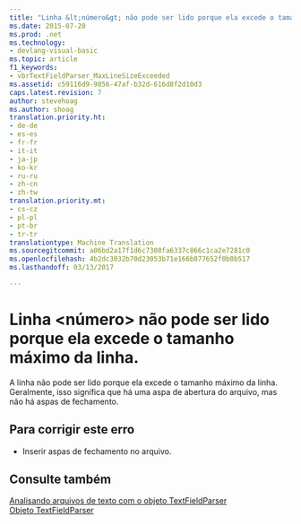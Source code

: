 ```yaml
---
title: "Linha &lt;número&gt; não pode ser lido porque ela excede o tamanho máximo da linha. | Microsoft Docs"
ms.date: 2015-07-20
ms.prod: .net
ms.technology:
- devlang-visual-basic
ms.topic: article
f1_keywords:
- vbrTextFieldParser_MaxLineSizeExceeded
ms.assetid: c59116d9-9856-47af-b32d-616d8f2d10d3
caps.latest.revision: 7
author: stevehoag
ms.author: shoag
translation.priority.ht:
- de-de
- es-es
- fr-fr
- it-it
- ja-jp
- ko-kr
- ru-ru
- zh-cn
- zh-tw
translation.priority.mt:
- cs-cz
- pl-pl
- pt-br
- tr-tr
translationtype: Machine Translation
ms.sourcegitcommit: a06bd2a17f1d6c7308fa6337c866c1ca2e7281c0
ms.openlocfilehash: 4b2dc3032b70d23053b71e166b877652f0b0b517
ms.lasthandoff: 03/13/2017

---
```

# <a name="line-ltnumbergt-cannot-be-read-because-it-exceeds-the-maximum-line-size"></a>Linha &lt;número&gt; não pode ser lido porque ela excede o tamanho máximo da linha.
A linha não pode ser lido porque ela excede o tamanho máximo da linha. Geralmente, isso significa que há uma aspa de abertura do arquivo, mas não há aspas de fechamento.  
  
## <a name="to-correct-this-error"></a>Para corrigir este erro  
  
-   Inserir aspas de fechamento no arquivo.  
  
## <a name="see-also"></a>Consulte também  
 [Analisando arquivos de texto com o objeto TextFieldParser](../../visual-basic/developing-apps/programming/drives-directories-files/parsing-text-files-with-the-textfieldparser-object.md)   
 [Objeto TextFieldParser](../../visual-basic/language-reference/objects/textfieldparser-object.md)
